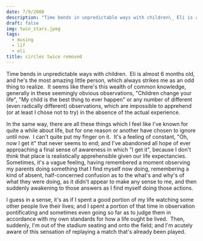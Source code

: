 ```yaml
---
date: 7/9/2008
description: "Time bends in unpredictable ways with children\_ Eli is almost 6 months old and he's the most amazing..."
draft: false
img: twin_stars.jpeg
tags:
  - musing
  - lïf
  - eli
title: circles twice removed
---
```


Time bends in unpredictable ways with children.  Eli is almost 6 months old, and he's the most amazing little person, which always strikes me as an odd thing to realize.  It seems like there's this wealth of common knowledge, generally in these seemingly obvious observations, "Children change your life", "My child is the best thing to ever happen" or any number of different (even radically different) observations, which are impossible to apprehend (or at least I chose not to try) in the absence of the actual experience.

In the same way, there are all these things which I feel like I've known for quite a while about life, but for one reason or another have chosen to ignore until now.  I can't quite put my finger on it.  It's a feeling of constant, "Oh, now I get it" that never seems to end; and I've abandoned all hope of ever approaching a final sense of awareness in which "I get it", because I don't think that place is realistically apprehensible given our life expectancies.  Sometimes, it's a vague feeling, having remembered a moment observing my parents doing something that I find myself now doing, remembering a kind of absent, half-concerned confusion as to the what's and why's of what they were doing, as it didn't appear to make any sense to me, and then suddenly awakening to those answers as I find myself doing those actions.

I guess in a sense, it's as if I spent a good portion of my life watching some other people live their lives; and I spent a portion of that time in observation pontificating and sometimes even going so far as to judge them in accordance with my own standards for how a life ought be lived.  Then, suddenly, I'm out of the stadium seating and onto the field; and I'm acutely aware of this sensation of replaying a match that's already been played.
